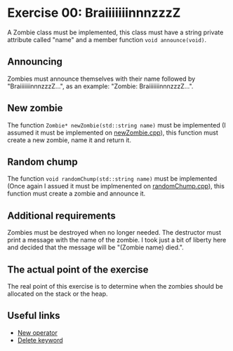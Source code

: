 # Exercise 00: BraiiiiiiinnnzzzZ
A Zombie class must be implemented, this class must have a string private attribute called "name" and a member function `void announce(void)`.

## Announcing
Zombies must announce themselves with their name followed by "BraiiiiiiinnnzzzZ...", as an example: "Zombie: BraiiiiiiinnnzzzZ...".

## New zombie
The function `Zombie* newZombie(std::string name)` must be implemented (I assumed it must be implemented on [newZombie.cpp](https://github.com/xDec0de/42CPP/blob/main/module01/ex00/newZombie.cpp)), this function must create a new zombie, name it and return it.

## Random chump
The function `void randomChump(std::string name)` must be implemented (Once again I assued it must be implmenented on [randomChump.cpp](https://github.com/xDec0de/42CPP/blob/main/module01/ex00/randomChump.cpp)), this function must create a zombie and announce it.

## Additional requirements
Zombies must be destroyed when no longer needed. The destructor must
print a message with the name of the zombie. I took just a bit of liberty here and decided that the message will be "(Zombie name) died.".

## The actual point of the exercise
The real point of this exercise is to determine when the zombies should be allocated on the stack or the heap.

## Useful links
-   [New operator](https://www.geeksforgeeks.org/new-vs-operator-new-in-cpp/)
-   [Delete keyword](https://www.geeksforgeeks.org/delete-in-c/)
